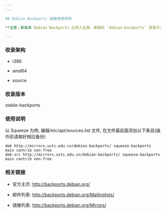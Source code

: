 ```yaml
---
---

## Debian Backports 镜像使用帮助

**注意：新版本 Debian Backports 已并入主源，单独的 `debian-backports` 目录只为兼容性保留。如需了解如何使用 `debian-backports` ，请参阅[官方文档](http://backports.debian.org/Instructions "http://backports.debian.org/Instructions")。**

---
```


### 收录架构

- i386

- amd64

- source

### 收录版本

stable-backports

### 使用说明

以 Squeeze 为例, 编辑/etc/apt/sources.list 文件, 在文件最前面添加以下条目(操作前请做好相应备份)

    deb http://mirrors.ustc.edu.cn/debian-backports/ squeeze-backports main contrib non-free
    deb-src http://mirrors.ustc.edu.cn/debian-backports/ squeeze-backports main contrib non-free

### 相关链接

- 官方主页: <http://backports.debian.org/>

- 邮件列表: <http://backports.debian.org/Mailinglists/>

- 镜像列表: <http://backports.debian.org/Mirrors/>
